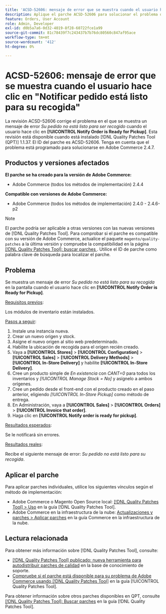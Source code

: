 ```yaml
---
title: 'ACSD-52606: mensaje de error que se muestra cuando el usuario hace clic en "Notificar pedido está listo para su recogida"'
description: Aplique el parche ACSD-52606 para solucionar el problema de Adobe Commerce donde se muestra un mensaje de error cuando el usuario hace clic en **[!UICONTROL Notify Order is Ready for Pickup]**.
feature: Orders, User Account
role: Admin, Developer
exl-id: d0b5a7a6-0d32-4019-8f28-60722fce1a99
source-git-commit: 81c78439f7c243437b7b76dc80560c847af95ace
workflow-type: tm+mt
source-wordcount: '412'
ht-degree: 0%

---
```


# ACSD-52606: mensaje de error que se muestra cuando el usuario hace clic en &quot;Notificar pedido está listo para su recogida&quot;

La revisión ACSD-52606 corrige el problema en el que se muestra un mensaje de error *Su pedido no está listo para ser recogido* cuando el usuario hace clic en **[!UICONTROL Notify Order is Ready for Pickup]**. Esta revisión está disponible cuando está instalado [!DNL Quality Patches Tool (QPT)] 1.1.37. El ID del parche es ACSD-52606. Tenga en cuenta que el problema está programado para solucionarse en Adobe Commerce 2.4.7.

## Productos y versiones afectados

**El parche se ha creado para la versión de Adobe Commerce:**

* Adobe Commerce (todos los métodos de implementación) 2.4.4

**Compatible con versiones de Adobe Commerce:**

* Adobe Commerce (todos los métodos de implementación) 2.4.0 - 2.4.6-p2

>[!NOTE]
>
>El parche podría ser aplicable a otras versiones con las nuevas versiones de [!DNL Quality Patches Tool]. Para comprobar si el parche es compatible con su versión de Adobe Commerce, actualice el paquete `magento/quality-patches` a la última versión y compruebe la compatibilidad en la página [[!DNL Quality Patches Tool]: buscar parches ](https://experienceleague.adobe.com/tools/commerce-quality-patches/index.html?lang=es). Utilice el ID de parche como palabra clave de búsqueda para localizar el parche.

## Problema

Se muestra un mensaje de error *Su pedido no está listo para su recogida* en la pantalla cuando el usuario hace clic en **[!UICONTROL Notify Order is Ready for Pickup]**.

<u>Requisitos previos</u>:

Los módulos de inventario están instalados.

<u>Pasos a seguir</u>:

1. Instale una instancia nueva.
1. Crear un nuevo origen y stock.
1. Asigne el nuevo origen al sitio web predeterminado.
1. Habilite la ubicación de recogida para el origen recién creado.
1. Vaya a **[!UICONTROL Stores]** > **[!UICONTROL Configuration]** > **[!UICONTROL Sales]** > **[!UICONTROL Delivery Methods]** > **[!UICONTROL In-Store Delivery]** y habilite **[!UICONTROL In-Store Delivery]**.
1. Cree un producto simple de *En existencia* con *CANT=0* para todos los inventarios y *[!UICONTROL Manage Stock = No]* y asígnelo a ambos orígenes.
1. Cree un pedido desde el front-end con el producto creado en el paso anterior, eligiendo *[!UICONTROL In-Store Pickup]* como método de entrega.
1. En Administración, vaya a **[!UICONTROL Sales]** > **[!UICONTROL Orders]** > **[!UICONTROL Invoice that order]**.
1. Haga clic en **[!UICONTROL Notify order is ready for pickup]**.

<u>Resultados esperados</u>:

Se le notificará sin errores.

<u>Resultados reales</u>:

Recibe el siguiente mensaje de error: *Su pedido no está listo para su recogida*.

## Aplicar el parche

Para aplicar parches individuales, utilice los siguientes vínculos según el método de implementación:

* Adobe Commerce o Magento Open Source local: [[!DNL Quality Patches Tool] > Uso](/help/tools/quality-patches-tool/usage.md) en la guía [!DNL Quality Patches Tool].
* Adobe Commerce en la infraestructura de la nube: [Actualizaciones y parches > Aplicar parches](https://experienceleague.adobe.com/docs/commerce-cloud-service/user-guide/develop/upgrade/apply-patches.html?lang=es) en la guía Commerce en la infraestructura de la nube.

## Lectura relacionada

Para obtener más información sobre [!DNL Quality Patches Tool], consulte:

* [[!DNL Quality Patches Tool] publicado: nueva herramienta para autodistribuir parches de calidad](https://experienceleague.adobe.com/es/docs/commerce-knowledge-base/kb/announcements/commerce-announcements/magento-quality-patches-released-new-tool-to-self-serve-quality-patches) en la base de conocimiento de soporte.
* [Compruebe si el parche está disponible para su problema de Adobe Commerce usando [!DNL Quality Patches Tool]](/help/tools/quality-patches-tool/patches-available-in-qpt/check-patch-for-magento-issue-with-magento-quality-patches.md) en la guía [!UICONTROL Quality Patches Tool].


Para obtener información sobre otros parches disponibles en QPT, consulte [[!DNL Quality Patches Tool]: Buscar parches](https://experienceleague.adobe.com/tools/commerce-quality-patches/index.html?lang=es) en la guía [!DNL Quality Patches Tool].
